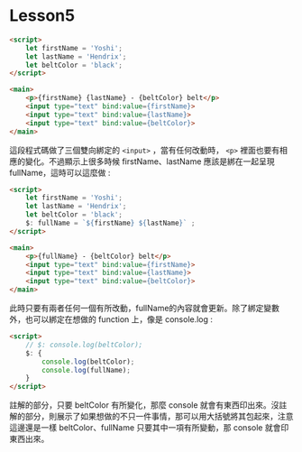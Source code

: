# Lesson5

``` html
<script>
    let firstName = 'Yoshi';
    let lastName = 'Hendrix';
    let beltColor = 'black';
</script>

<main>
    <p>{firstName} {lastName} - {beltColor} belt</p>
    <input type="text" bind:value={firstName}>
    <input type="text" bind:value={lastName}>
    <input type="text" bind:value={beltColor}>
</main>
```

這段程式碼做了三個雙向綁定的 `<input>` ，當有任何改動時， `<p>` 裡面也要有相應的變化。不過顯示上很多時候 firstName、lastName 應該是綁在一起呈現 fullName，這時可以這麼做 :

``` html
<script>
    let firstName = 'Yoshi';
    let lastName = 'Hendrix';
    let beltColor = 'black';
    $: fullName = `${firstName} ${lastName}` ;
</script>

<main>
    <p>{fullName} - {beltColor} belt</p>
    <input type="text" bind:value={firstName}>
    <input type="text" bind:value={lastName}>
    <input type="text" bind:value={beltColor}>
</main>
```

此時只要有兩者任何一個有所改動，fullName的內容就會更新。除了綁定變數外，也可以綁定在想做的 function 上，像是 console.log :

``` html
<script>
    // $: console.log(beltColor);
    $: {
        console.log(beltColor);
        console.log(fullName);
    }
</script>
```

註解的部分，只要 beltColor 有所變化，那麼 console 就會有東西印出來。沒註解的部分，則展示了如果想做的不只一件事情，那可以用大括號將其包起來，注意這邊還是一樣 beltColor、fullName 只要其中一項有所變動，那 console 就會印東西出來。
